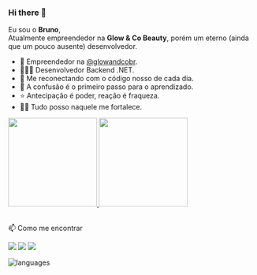 ### Hi there 👋

Eu sou o **Bruno**, <br>
Atualmente empreendedor na **Glow & Co Beauty**, porém um eterno (ainda que um pouco ausente) desenvolvedor.

- 🚀 Empreendedor na [@glowandcobr](https://instagram.com/glowandcobr).
- 👨🏻‍💻 Desenvolvedor Backend .NET.
- 💞️ Me reconectando com o código nosso de cada dia.
- 🌱 A confusão é o primeiro passo para o aprendizado.
- ⭐ Antecipação é poder, reação é fraqueza.
- 🙏🏻 Tudo posso naquele me fortalece.

<div>
  <a href="https://github.com/brunodabreu?tab=repositories" target="_blank" rel="noopener noreferrer">
    <img height="180em" src="https://github-readme-stats.vercel.app/api?username=brunodabreu&custom_title=My%20GitHub%20Stats&show_icons=true&theme=dracula&include_all_commits=true&count_private=true" />
  </a>
  
  <a href="https://github.com/brunodabreu?tab=repositories" target="_blank" rel="noopener noreferrer">
    <img height="180em" src="https://github-readme-streak-stats.herokuapp.com/?user=brunodabreu&theme=dracula&include_all_commits=true&count_private=true" />
  </a>
  
  <!-- <img height="180em" src="https://github-readme-stats.vercel.app/api/top-langs/?username=brunodabreu&layout=compact&theme=dracula" /> -->
    
</div> <br />

📫 Como me encontrar

[![](https://img.shields.io/badge/linkedIn-brunohdabreu-blue?style=flat)](https://www.linkedin.com/in/brunohdabreu/)
[![](https://img.shields.io/badge/instagram-brunohdabreu-%23E4405F?style=flat)](https://instagram.com/brunohdabreu/)
[![](https://img.shields.io/badge/gmail-brunohdabreu-red?style=flat)](mailto:brunohdabreu@gmail.com)

![languages](https://skillicons.dev/icons?i=git,dotnet,cs)

<!---
brunohdabreu/brunohdabreu is a ✨ special ✨ repository because its `README.md` (this file) appears on your GitHub profile.
You can click the Preview link to take a look at your changes.
-->
